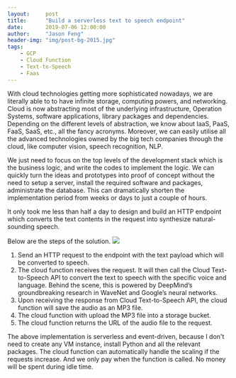 ```yaml
---
layout:     post
title:      "Build a serverless text to speech endpoint"
date:       2019-07-06 12:00:00
author:     "Jason Feng"
header-img: "img/post-bg-2015.jpg"
tags:
    - GCP
    - Cloud Function
    - Text-to-Speech
    - Faas
---
```


With cloud technologies getting more sophisticated nowadays, we are literally able to to have infinite storage, computing powers, and networking. Cloud is now abstracting most of the underlying infrastructure, Operation Systems, software applications, library packages and dependencies. Depending on the different levels of abstraction, we know about IaaS, PaaS, FaaS, SaaS, etc., all the fancy acronyms. Moreover, we can easily utilise all the advanced technologies owned by the big tech companies through the cloud, like computer vision, speech recognition, NLP. 

We just need to focus on the top levels of the development stack which is the business logic, and write the codes to implement the logic. We can quickly turn the ideas and prototypes into proof of concept without the need to setup a server, install the required software and packages, administrate the database. This can dramatically shorten the implementation period from weeks or days to just a couple of hours.

It only took me less than half a day to design and build an HTTP endpoint which converts the text contents in the request into synthesize natural-sounding speech.

Below are the steps of the solution.
![](images/cf-texttospeech.JPG)

1. Send an HTTP request to the endpoint with the text payload which will be converted to speech.
2. The cloud function receives the request. It will then call the Cloud Text-to-Speech API to convert the text to speech with the specific voice and language. Behind the scene, this is powered by DeepMind’s groundbreaking research in WaveNet and Google’s neural networks.
3. Upon receiving the response from Cloud Text-to-Speech API, the cloud function will save the audio as an MP3 file.
4. The cloud function with upload the MP3 file into a storage bucket.
5. The cloud function returns the URL of the audio file to the request.

The above implementation is serverless and event-driven, because I don't need to create any VM instance, install Python and all the relevant packages. The cloud function can automatically handle the scaling if the requests increase. And we only pay when the function is called. No money will be spent during idle time. 